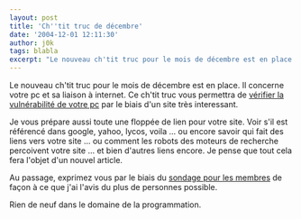 ```yaml
---
layout: post
title: 'Ch''tit truc de décembre'
date: '2004-12-01 12:11:30'
author: j0k
tags: blabla
excerpt: "Le nouveau ch'tit truc pour le mois de décembre est en place.   Il concerne votre pc et sa liaison à internet. Ce ch'tit truc vous permettra de [vérifier la vulnérabilité de votre pc](http://www.j0k3r.net/chtit-truc-Verifier-la-vulnerabilite-de-votre-pc-22.html) par le biais d'un site très interessant.  \n  \nJe vous prépare aussi toute une floppée de      …"
---
```


Le nouveau ch'tit truc pour le mois de décembre est en place.   Il concerne votre pc et sa liaison à internet. Ce ch'tit truc vous permettra de [vérifier la vulnérabilité de votre pc](http://www.j0k3r.net/chtit-truc-Verifier-la-vulnerabilite-de-votre-pc-22.html) par le biais d'un site très interessant.

Je vous prépare aussi toute une floppée de lien pour votre site.   Voir s'il est référencé dans google, yahoo, lycos, voila ... ou encore savoir qui fait des liens vers votre site ... ou comment les robots des moteurs de recherche percoivent votre site ... et bien d'autres liens encore.   Je pense que tout cela fera l'objet d'un nouvel article.

Au passage, exprimez vous par le biais du [sondage pour les membres](http://www.j0k3r.net/sondage.html) de façon à ce que j'ai l'avis du plus de personnes possible.

Rien de neuf dans le domaine de la programmation.
